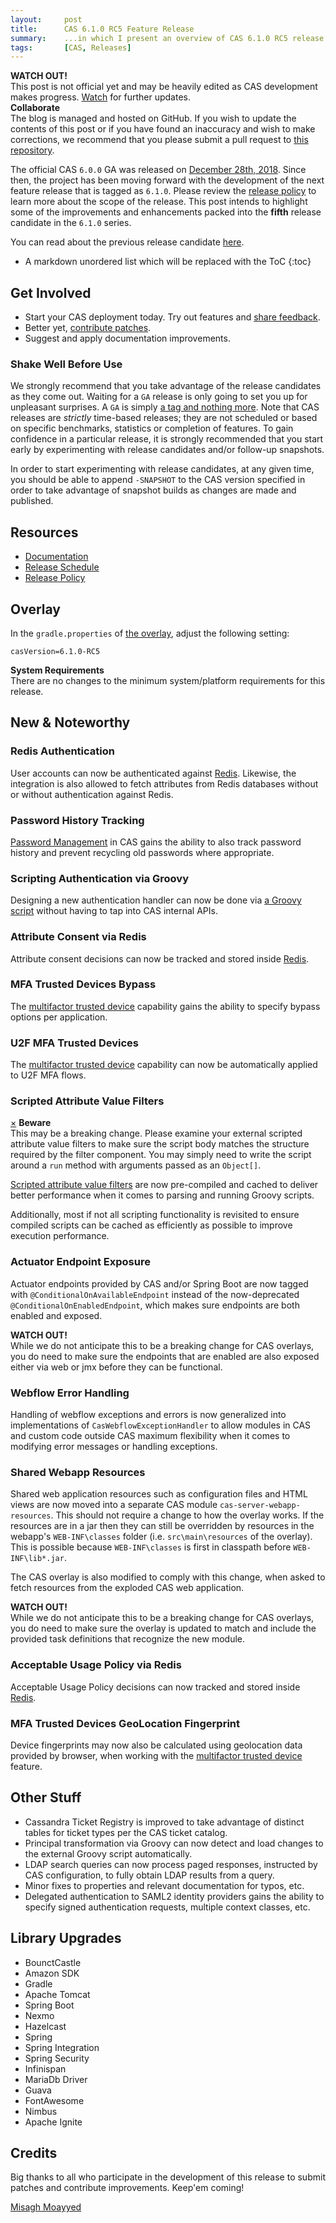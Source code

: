 ```yaml
---
layout:     post
title:      CAS 6.1.0 RC5 Feature Release
summary:    ...in which I present an overview of CAS 6.1.0 RC5 release.
tags:       [CAS, Releases]
---
```


<div class="alert alert-danger">
  <strong>WATCH OUT!</strong><br/>This post is not official yet and may be heavily edited as CAS development makes progress. <a href="https://apereo.github.io/feed.xml">Watch</a> for further updates.
</div>

<div class="alert alert-success">
  <strong>Collaborate</strong><br/>The blog is managed and hosted on GitHub. If you wish to update the contents of this post or if you have found an inaccuracy and wish to make corrections, we recommend that you please submit a pull request to <a href="https://github.com/apereo/apereo.github.io">this repository</a>.
</div>

The official CAS `6.0.0` GA was released on [December 28th, 2018](https://github.com/apereo/cas/releases/tag/v6.0.0). Since then, the project has been moving forward with the development of the next feature release that is tagged as `6.1.0`. Please review the [release policy](https://apereo.github.io/cas/developer/Release-Policy.html) to learn more about the scope of the release. This post intends to highlight some of the improvements and enhancements packed into the **fifth** release candidate in the `6.1.0` series.

You can read about the previous release candidate [here](https://apereo.github.io/2019/06/07/610rc4-release/).

* A markdown unordered list which will be replaced with the ToC
{:toc}

## Get Involved

- Start your CAS deployment today. Try out features and [share feedback](https://apereo.github.io/cas/Mailing-Lists.html).
- Better yet, [contribute patches](https://apereo.github.io/cas/developer/Contributor-Guidelines.html).
- Suggest and apply documentation improvements.

### Shake Well Before Use

We strongly recommend that you take advantage of the release candidates as they come out. Waiting for a `GA` release is only going to set you up for unpleasant surprises. A `GA` is simply [a tag and nothing more](https://apereo.github.io/2017/03/08/the-myth-of-ga-rel/). Note that CAS releases are *strictly* time-based releases; they are not scheduled or based on specific benchmarks, statistics or completion of features. To gain confidence in a particular release, it is strongly recommended that you start early by experimenting with release candidates and/or follow-up snapshots.

In order to start experimenting with release candidates, at any given time, you should be able to append `-SNAPSHOT` to the CAS version specified in order to take advantage of snapshot builds as changes are made and published.

## Resources

- [Documentation](https://apereo.github.io/cas/development/)
- [Release Schedule](https://github.com/apereo/cas/milestones)
- [Release Policy](https://apereo.github.io/cas/developer/Release-Policy.html)

## Overlay

In the `gradle.properties` of [the overlay](https://github.com/apereo/cas-overlay-template), adjust the following setting:

```properties
casVersion=6.1.0-RC5
```

<div class="alert alert-info">
  <strong>System Requirements</strong><br/>There are no changes to the minimum system/platform requirements for this release.
</div>

## New & Noteworthy

### Redis Authentication

User accounts can now be authenticated against [Redis](https://apereo.github.io/cas/development/installation/Redis-Authentication.html). Likewise,
the integration is also allowed to fetch attributes from Redis databases without or without authentication against Redis.

### Password History Tracking

[Password Management](https://apereo.github.io/cas/development/password_management/Password-Management.html) in CAS
gains the ability to also track password history and prevent recycling old passwords where appropriate.

### Scripting Authentication via Groovy

Designing a new authentication handler can now be done via [a Groovy script](https://apereo.github.io/cas/development/installation/Groovy-Authentication.html) without having
to tap into CAS internal APIs.

### Attribute Consent via Redis

Attribute consent decisions can now be tracked and stored inside [Redis](https://apereo.github.io/cas/development/integration/Attribute-Release-Consent.html).

### MFA Trusted Devices Bypass

The [multifactor trusted device](https://apereo.github.io/cas/development/mfa/Multifactor-TrustedDevice-Authentication.html) capability gains the ability to specify bypass options per application.

### U2F MFA Trusted Devices 

The [multifactor trusted device](https://apereo.github.io/cas/development/mfa/Multifactor-TrustedDevice-Authentication.html) capability 
can now be automatically applied to U2F MFA flows.

### Scripted Attribute Value Filters

<div class="alert alert-warning">
  <a href="#" class="close" data-dismiss="alert" aria-label="close">&times;</a>
  <strong>Beware</strong><br />This may be a breaking change. Please examine your external scripted attribute value filters to make sure
  the script body matches the structure required by the filter component. You may simply need to write the script around a <code>run</code>
  method with arguments passed as an <code>Object[]</code>.
</div>

[Scripted attribute value filters](https://apereo.github.io/cas/development/integration/Attribute-Value-Release-Policies.html) are now pre-compiled
and cached to deliver better performance when it comes to parsing and running Groovy scripts.

Additionally, most if not all scripting functionality is revisited to ensure compiled scripts can be cached as efficiently as possible
to improve execution performance.

### Actuator Endpoint Exposure

Actuator endpoints provided by CAS and/or Spring Boot are now tagged with `@ConditionalOnAvailableEndpoint` instead of the now-deprecated `@ConditionalOnEnabledEndpoint`,
which makes sure endpoints are both enabled and exposed.

<div class="alert alert-info">
  <strong>WATCH OUT!</strong><br/>While we do not anticipate this to be a breaking change for CAS overlays, you do need to make sure
  the endpoints that are enabled are also exposed either via web or jmx before they can be functional.
</div>

### Webflow Error Handling

Handling of webflow exceptions and errors is now generalized into implementations of `CasWebflowExceptionHandler` to allow
modules in CAS and custom code outside CAS maximum flexibility when it comes to modifying error messages or handling exceptions.

### Shared Webapp Resources

Shared web application resources such as configuration files and HTML views are now moved into a separate CAS module `cas-server-webapp-resources`. 
This should not require a change to how the overlay works. If the resources are in a jar then they can still be overridden by resources in the webapp's 
`WEB-INF\classes` folder (i.e. `src\main\resources` of the overlay). This is possible because `WEB-INF\classes` is first in classpath before `WEB-INF\lib*.jar`.

The CAS overlay is also modified to comply with this change, when asked to fetch resources from the exploded CAS web application.

<div class="alert alert-info">
  <strong>WATCH OUT!</strong><br/>While we do not anticipate this to be a breaking change for CAS overlays, you do need to make sure
  the overlay is updated to match and include the provided task definitions that recognize the new module.
</div>

### Acceptable Usage Policy via Redis

Acceptable Usage Policy decisions can now tracked and stored inside [Redis](https://apereo.github.io/cas/development/webflow/Webflow-Customization-AUP.html).

### MFA Trusted Devices GeoLocation Fingerprint

Device fingerprints may now also be calculated using geolocation data provided by browser, when working with the [multifactor trusted device](https://apereo.github.io/cas/development/mfa/Multifactor-TrustedDevice-Authentication.html) feature.

## Other Stuff

- Cassandra Ticket Registry is improved to take advantage of distinct tables for ticket types per the CAS ticket catalog.
- Principal transformation via Groovy can now detect and load changes to the external Groovy script automatically.
- LDAP search queries can now process paged responses, instructed by CAS configuration, to fully obtain LDAP results from a query.
- Minor fixes to properties and relevant documentation for typos, etc.
- Delegated authentication to SAML2 identity providers gains the ability to specify signed authentication requests, multiple context classes, etc.

## Library Upgrades

- BounctCastle
- Amazon SDK
- Gradle
- Apache Tomcat
- Spring Boot
- Nexmo
- Hazelcast
- Spring
- Spring Integration
- Spring Security
- Infinispan
- MariaDb Driver
- Guava
- FontAwesome
- Nimbus
- Apache Ignite

## Credits

Big thanks to all who participate in the development of this release to submit patches and contribute improvements. Keep'em coming!

[Misagh Moayyed](https://twitter.com/misagh84)
